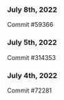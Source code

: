 ### July 8th, 2022

Commit #59366

### July 5th, 2022

Commit #314353


### July 4th, 2022

Commit #72281
